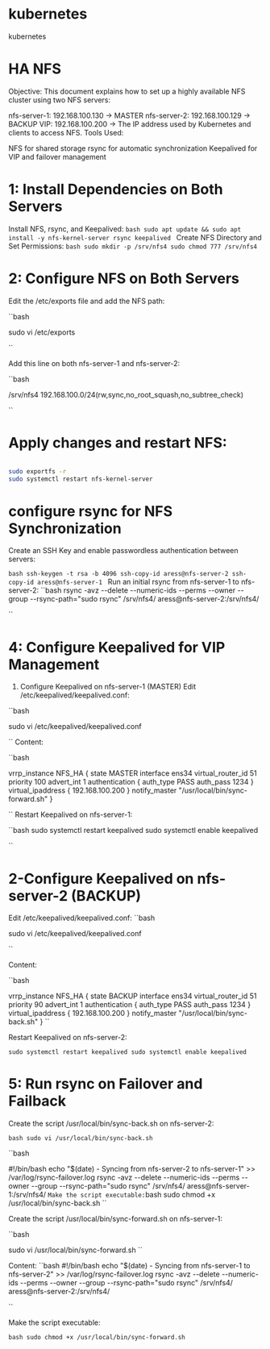 # kubernetes
kubernetes



# HA NFS

Objective:
This document explains how to set up a highly available NFS cluster using two NFS servers:

nfs-server-1: 192.168.100.130 → MASTER
nfs-server-2: 192.168.100.129 → BACKUP
VIP: 192.168.100.200 → The IP address used by Kubernetes and clients to access NFS.
 Tools Used:

NFS for shared storage
rsync for automatic synchronization
Keepalived for VIP and failover management

# 1: Install Dependencies on Both Servers
 Install NFS, rsync, and Keepalived:
``bash
sudo apt update && sudo apt install -y nfs-kernel-server rsync keepalived
``
 Create NFS Directory and Set Permissions:
``bash
sudo mkdir -p /srv/nfs4
sudo chmod 777 /srv/nfs4
``

# 2: Configure NFS on Both Servers

Edit the /etc/exports file and add the NFS path:

``bash

sudo vi /etc/exports

``

Add this line on both nfs-server-1 and nfs-server-2:

``bash

/srv/nfs4 192.168.100.0/24(rw,sync,no_root_squash,no_subtree_check)

``

#  Apply changes and restart NFS:
```bash

sudo exportfs -r
sudo systemctl restart nfs-kernel-server
```

# configure rsync for NFS Synchronization
 Create an SSH Key and enable passwordless authentication between servers:

``bash
ssh-keygen -t rsa -b 4096
ssh-copy-id aress@nfs-server-2
ssh-copy-id aress@nfs-server-1
``
Run an initial rsync from nfs-server-1 to nfs-server-2:
``bash
rsync -avz --delete --numeric-ids --perms --owner --group --rsync-path="sudo rsync" /srv/nfs4/ aress@nfs-server-2:/srv/nfs4/

``
# 4: Configure Keepalived for VIP Management
 1. Configure Keepalived on nfs-server-1 (MASTER)
 Edit /etc/keepalived/keepalived.conf:

``bash

sudo vi /etc/keepalived/keepalived.conf

``
Content:

``bash


vrrp_instance NFS_HA {
    state MASTER
    interface ens34
    virtual_router_id 51
    priority 100
    advert_int 1
    authentication {
        auth_type PASS
        auth_pass 1234
    }
    virtual_ipaddress {
        192.168.100.200
    }
    notify_master "/usr/local/bin/sync-forward.sh"
}


``
 Restart Keepalived on nfs-server-1:

 ``bash
 sudo systemctl restart keepalived
sudo systemctl enable keepalived

 ``


 # 2-Configure Keepalived on nfs-server-2 (BACKUP)

  Edit /etc/keepalived/keepalived.conf:
``bash

sudo vi /etc/keepalived/keepalived.conf

 ``

  Content:

   ``bash
   
vrrp_instance NFS_HA {
    state BACKUP
    interface ens34
    virtual_router_id 51
    priority 90
    advert_int 1
    authentication {
        auth_type PASS
        auth_pass 1234
    }
    virtual_ipaddress {
        192.168.100.200
    }
    notify_master "/usr/local/bin/sync-back.sh"
}
``

Restart Keepalived on nfs-server-2:

``
sudo systemctl restart keepalived
sudo systemctl enable keepalived
``

# 5: Run rsync on Failover and Failback


 Create the script /usr/local/bin/sync-back.sh on nfs-server-2:

 ``bash
sudo vi /usr/local/bin/sync-back.sh
``

``bash

#!/bin/bash
echo "$(date) - Syncing from nfs-server-2 to nfs-server-1" >> /var/log/rsync-failover.log
rsync -avz --delete --numeric-ids --perms --owner --group --rsync-path="sudo rsync" /srv/nfs4/ aress@nfs-server-1:/srv/nfs4/
``
 Make the script executable:
``bash
sudo chmod +x /usr/local/bin/sync-back.sh
``

Create the script /usr/local/bin/sync-forward.sh on nfs-server-1:

``bash

 sudo vi /usr/local/bin/sync-forward.sh
``

 Content:
``bash
#!/bin/bash
echo "$(date) - Syncing from nfs-server-1 to nfs-server-2" >> /var/log/rsync-failover.log
rsync -avz --delete --numeric-ids --perms --owner --group --rsync-path="sudo rsync" /srv/nfs4/ aress@nfs-server-2:/srv/nfs4/

``

 Make the script executable:

 ``bash
sudo chmod +x /usr/local/bin/sync-forward.sh
 ``











